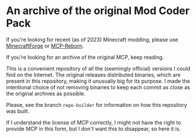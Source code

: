 # An archive of the original Mod Coder Pack

If you're looking for recent (as of 2023) Minecraft modding, please use
[MinecraftForge](https://github.com/MinecraftForge/MinecraftForge) or
[MCP-Reborn](https://github.com/Hexeption/MCP-Reborn).

If you're looking for an archive of the original MCP, keep reading.

This is a convenient repository of all the (seemingly official) versions I
could find on the Internet. The original releases distributed binaries, which
are present in this repository, making it unusually big for its purpose. I made
the intentional choice of not removing binaries to keep each commit as close as
the original archives as possible.

Please, see the branch `repo-builder` for information on how this repository
was built.

If I understand the license of MCP correctly, I might not have the right to
provide MCP in this form, but I don't want this to disappear, so here it is.
